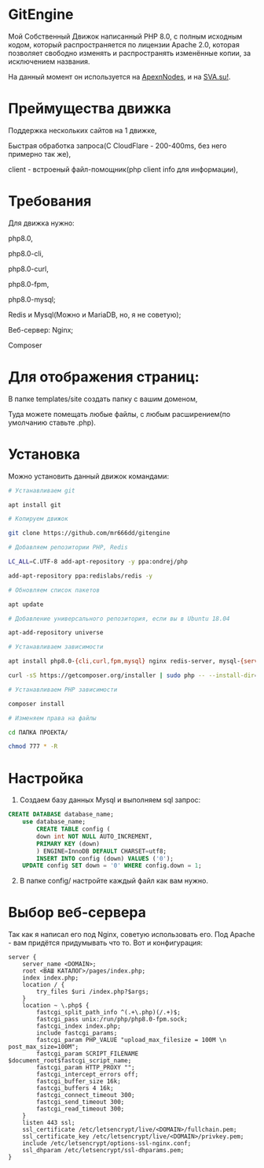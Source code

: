 # GitEngine
Мой Собственный Движок написанный PHP 8.0, с полным исходным кодом, который распространяется по лицензии Apache 2.0, которая позволяет свободно изменять и распространять изменённые копии, за исключением названия.

На данный момент он используется на <a href="https://discord.gg/jndTtABqex">ApexnNodes</a>, и на <a href="https://svamc.su">SVA.su!</a>.

# Преймущества движка

Поддержка нескольких сайтов на 1 движке,

Быстрая обработка запроса(С CloudFlare - 200-400ms, без него примерно так же),

client - встроеный файл-помощник(php client info для информации),

# Требования
Для движка нужно:

php8.0, 

php8.0-cli, 

php8.0-curl, 

php8.0-fpm,

php8.0-mysql; 

Redis и Mysql(Можно и MariaDB, но, я не советую);

Веб-сервер: Nginx;

Composer

# Для отображения страниц:

В папке templates/site создать папку с вашим доменом,

Туда можете помещать любые файлы, с любым расширением(по умолчанию ставьте .php).

# Установка

Можно установить данный движок командами:

```bash
# Устанавливаем git

apt install git

# Копируем движок

git clone https://github.com/mr666dd/gitengine 

# Добавляем репозитории PHP, Redis

LC_ALL=C.UTF-8 add-apt-repository -y ppa:ondrej/php

add-apt-repository ppa:redislabs/redis -y

# Обновляем список пакетов

apt update

# Добавление универсального репозитория, если вы в Ubuntu 18.04

apt-add-repository universe

# Устанавливаем зависимости

apt install php8.0-{cli,curl,fpm,mysql} nginx redis-server, mysql-{server,client}

curl -sS https://getcomposer.org/installer | sudo php -- --install-dir=/usr/local/bin --filename=composer

# Устанавливаем PHP зависимости

composer install

# Изменяем права на файлы

cd ПАПКА ПРОЕКТА/

chmod 777 * -R
```

# Настройка
1. Создаем базу данных Mysql и выполняем sql запрос:

```sql
CREATE DATABASE database_name;
	use database_name;
    	CREATE TABLE config (
    	down int NOT NULL AUTO_INCREMENT,
    	PRIMARY KEY (down)
    	) ENGINE=InnoDB DEFAULT CHARSET=utf8;
    	INSERT INTO config (down) VALUES ('0');
	UPDATE config SET down = '0' WHERE config.down = 1;
```

2. В папке config/ настройте каждый файл как вам нужно. 

# Выбор веб-сервера

  Так как я написал его под Nginx, советую использовать его. Под Apache - вам придётся придумывать что то. Вот и конфигурация:
  
 
```
server {
	server_name <DOMAIN>;
	root <ВАШ КАТАЛОГ>/pages/index.php;
	index index.php;
    location / {
        try_files $uri /index.php?$args;
    }
    location ~ \.php$ {
        fastcgi_split_path_info ^(.+\.php)(/.+)$;
        fastcgi_pass unix:/run/php/php8.0-fpm.sock;
        fastcgi_index index.php;
        include fastcgi_params;
        fastcgi_param PHP_VALUE "upload_max_filesize = 100M \n post_max_size=100M";
        fastcgi_param SCRIPT_FILENAME $document_root$fastcgi_script_name;
        fastcgi_param HTTP_PROXY "";
        fastcgi_intercept_errors off;
        fastcgi_buffer_size 16k;
        fastcgi_buffers 4 16k;
        fastcgi_connect_timeout 300;
        fastcgi_send_timeout 300;
        fastcgi_read_timeout 300;
    }
    listen 443 ssl; 
    ssl_certificate /etc/letsencrypt/live/<DOMAIN>/fullchain.pem; 
    ssl_certificate_key /etc/letsencrypt/live/<DOMAIN>/privkey.pem;
    include /etc/letsencrypt/options-ssl-nginx.conf;
    ssl_dhparam /etc/letsencrypt/ssl-dhparams.pem; 
}
```


